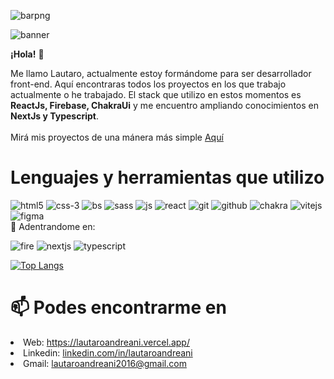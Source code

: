 ![barpng](https://user-images.githubusercontent.com/79154442/137824292-a74c224b-17db-48ec-8a80-de981a78e51d.png)

![banner](https://user-images.githubusercontent.com/79154442/150531797-51037935-1e99-4d79-86dd-c7d4094d788b.png)



<strong>¡Hola!</strong> 👋

Me llamo Lautaro, actualmente estoy formándome para ser desarrollador front-end. Aquí encontraras todos los proyectos en los que trabajo actualmente o he trabajado. El stack que utilizo en estos momentos es <strong>ReactJs, Firebase, ChakraUi</strong> y me encuentro ampliando conocimientos en <strong>NextJs y Typescript</strong>.
<br/> 
<br/> 
Mirá mis proyectos de una mánera más simple <a href="https://lautaroandreani.vercel.app/">Aquí<a/>




# Lenguajes y herramientas que utilizo
![html5](https://user-images.githubusercontent.com/79154442/129495029-6151ef2d-cbc5-4486-a987-40cea4646a19.png) ![css-3](https://user-images.githubusercontent.com/79154442/129495020-c5875d87-f42b-4706-84ec-b608bd5dd218.png) ![bs](https://user-images.githubusercontent.com/79154442/129495172-26a76c85-408a-4d94-92e5-c2251e8ef0ca.png) ![sass](https://user-images.githubusercontent.com/79154442/130335374-a6126eee-f103-4068-8376-a2bce6ce7c29.png) ![js](https://user-images.githubusercontent.com/79154442/129495190-46fafc59-880d-4377-8994-512b483ff667.png) ![react](https://user-images.githubusercontent.com/79154442/129495281-a98ae852-266b-4d89-8aa8-9f983875c0aa.png) ![git](https://user-images.githubusercontent.com/79154442/129495329-e3238e6f-02e3-41d1-8d08-14136880c389.png) ![github](https://user-images.githubusercontent.com/79154442/129495211-db5f6709-c135-4d2d-973f-e8326e5b3af0.png)  ![chakra](https://user-images.githubusercontent.com/79154442/149329648-4453ad9b-4e22-4d65-b498-da3b66c4d55c.png)
![vitejs](https://user-images.githubusercontent.com/79154442/149329651-0369d205-9179-4569-b9be-2109b66c9db0.png)
  ![figma](https://user-images.githubusercontent.com/79154442/149330334-c9b70fe9-d253-4903-82ef-4605d0673b35.png)
  <br/>
  🌱 Adentrandome en:
  <br/>
  
  ![fire](https://user-images.githubusercontent.com/79154442/140981093-c6d80223-d0e3-41b6-94bf-4bfb446c80ad.png)
 ![nextjs](https://user-images.githubusercontent.com/79154442/149329989-3792570f-90be-4d22-907b-6a8959c03cca.png)
![typescript](https://user-images.githubusercontent.com/79154442/149329899-645edab0-a9f3-44d6-bb3a-350de4028a59.png)



[![Top Langs](https://github-readme-stats.vercel.app/api/top-langs/?username=LautaAndreani&layout=compact&theme=dracula)](https://github.com/LautaAndreani)













# 📫 Podes encontrarme en

<li>Web: <a href="https://lautaroandreani.vercel.app/">https://lautaroandreani.vercel.app/</a></li>
<li>Linkedin: <a href="https://www.linkedin.com/in/lautaroandreani" target="_blank">linkedin.com/in/lautaroandreani</a></li>
<li>Gmail: <a href="mailto:lautaroandreani2016@gmail.com" target="_blank">lautaroandreani2016@gmail.com</a></li>

